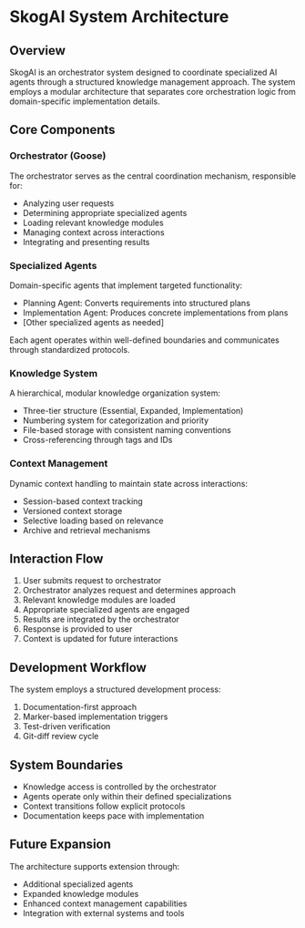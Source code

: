 # SkogAI System Architecture

## Overview

SkogAI is an orchestrator system designed to coordinate specialized AI agents through a structured knowledge management approach. The system employs a modular architecture that separates core orchestration logic from domain-specific implementation details.

## Core Components

### Orchestrator (Goose)

The orchestrator serves as the central coordination mechanism, responsible for:

- Analyzing user requests
- Determining appropriate specialized agents
- Loading relevant knowledge modules
- Managing context across interactions
- Integrating and presenting results

### Specialized Agents

Domain-specific agents that implement targeted functionality:

- Planning Agent: Converts requirements into structured plans
- Implementation Agent: Produces concrete implementations from plans
- [Other specialized agents as needed]

Each agent operates within well-defined boundaries and communicates through standardized protocols.

### Knowledge System

A hierarchical, modular knowledge organization system:

- Three-tier structure (Essential, Expanded, Implementation)
- Numbering system for categorization and priority
- File-based storage with consistent naming conventions
- Cross-referencing through tags and IDs

### Context Management

Dynamic context handling to maintain state across interactions:

- Session-based context tracking
- Versioned context storage
- Selective loading based on relevance
- Archive and retrieval mechanisms

## Interaction Flow

1. User submits request to orchestrator
2. Orchestrator analyzes request and determines approach
3. Relevant knowledge modules are loaded
4. Appropriate specialized agents are engaged
5. Results are integrated by the orchestrator
6. Response is provided to user
7. Context is updated for future interactions

## Development Workflow

The system employs a structured development process:

1. Documentation-first approach
2. Marker-based implementation triggers
3. Test-driven verification
4. Git-diff review cycle

## System Boundaries

- Knowledge access is controlled by the orchestrator
- Agents operate only within their defined specializations
- Context transitions follow explicit protocols
- Documentation keeps pace with implementation

## Future Expansion

The architecture supports extension through:

- Additional specialized agents
- Expanded knowledge modules
- Enhanced context management capabilities
- Integration with external systems and tools